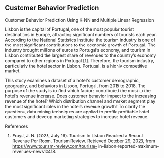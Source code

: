 ## Customer Behavior Prediction
Customer Behavior Prediction Using K-NN and Multiple Linear Regression 

Lisbon is the capital of Portugal, one of the most popular tourist destinations in Europe, attracting significant numbers of tourists each year. According to the National Statistics Institute, the tourism industry is one of the most significant contributions to the economic growth of Portugal. The industry brought millions of euros to Portugal’s economy, and tourism in Lisbon contributed the largest share of revenues to the country’s economy compared to other regions in Portugal [1]. Therefore, the tourism industry, particularly the hotel sector in Lisbon, Portugal, is a highly competitive market.

This study examines a dataset of a hotel's customer demographic, geography, and behaviors in Lisbon, Portugal, from 2015 to 2018. The purpose of the study is to find which factors contributed the most to the hotel’s revenue increase. Does customer behavior impact to the increasing revenue of the hotel? Which distribution channel and market segment play the most significant roles in the hotel’s revenue growth? To clarify the questions, data mining techniques are applied to profile profitable hotel customers and develop marketing strategies to increase hotel revenue.

References
1. Froyd, J. N. (2023, July 16). Tourism in Lisbon Reached a Record Revenue Per Room. Tourism Review. Retrieved October 29, 2023, from https://www.tourism-review.com/tourism- in-lisbon-reported-maximum-revenues-news13418.

